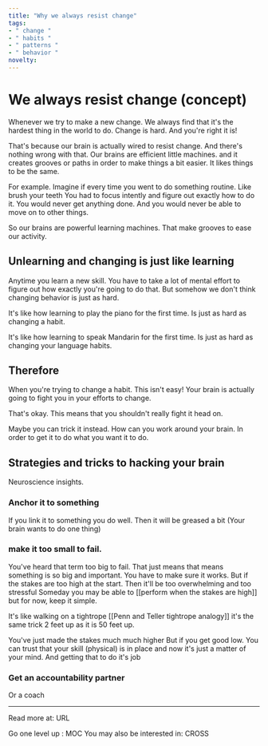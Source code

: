 ```yaml
---
title: "Why we always resist change"
tags:
- " change "
- " habits "
- " patterns "
- " behavior "
novelty:
---
```


# We always resist change (concept)

Whenever we try to make a new change.
We always find that it's the hardest thing in the world to do.
Change is hard.
And you're right it is!

That's because our brain is actually wired to resist change.
And there's nothing wrong with that.
Our brains are efficient little machines.
and it creates grooves or paths in order to make things a bit easier.
It likes things to be the same.

For example.
Imagine if every time you went to do something routine.
Like brush your teeth
You had to focus intently and figure out exactly how to do it.
You would never get anything done.
And you would never be able to move on to other things.

So our brains are powerful learning machines.
That make grooves to ease our activity.

## Unlearning and changing is just like learning

Anytime you learn a new skill.
You have to take a lot of mental effort to figure out how exactly you're going to do that.
But somehow we don't think changing behavior is just as hard.

It's like how learning to play the piano for the first time.
Is just as hard as changing a habit.

It's like how learning to speak Mandarin for the first time.
Is just as hard as changing your language habits.

## Therefore

When you're trying to change a habit.
This isn't easy!
Your brain is actually going to fight you in your efforts to change.

That's okay.
This means that you shouldn't really fight it head on.

Maybe you can trick it instead.
How can you work around your brain.
In order to get it to do what you want it to do.

## Strategies and tricks to hacking your brain

Neuroscience insights.

### Anchor it to something
If you link it to something you do well.
Then it will be greased a bit
(Your brain wants to do one thing)

### make it too small to fail.

You've heard that term too big to fail.
That just means that means something is so big and important. You have to make sure it works.
But if the stakes are too high at the start.
Then it'll be too overwhelming and too stressful
Someday you may be able to [[perform when the stakes are high]]
but for now, keep it simple.

It's like walking on a tightrope
[[Penn and Teller tightrope analogy]]
it's the same trick 2 feet up
as it is 50 feet up.

You've just made the stakes much much higher
But if you get good low.
You can trust that your skill (physical) is in place
and now it's just a matter of your mind.
And getting that to do it's job

### Get an accountability partner

Or a coach

----

Read more at: URL

Go one level up : MOC
You may also be interested in: CROSS

